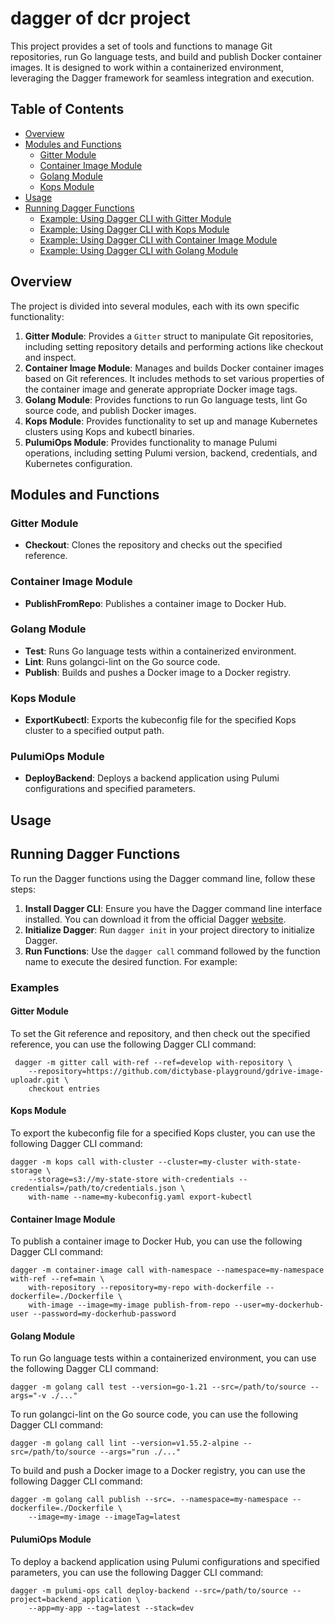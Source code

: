 # dagger of dcr project

This project provides a set of tools and functions to manage Git repositories,
run Go language tests, and build and publish Docker container images. It is
designed to work within a containerized environment, leveraging the Dagger
framework for seamless integration and execution.

## Table of Contents

- [Overview](#overview)
- [Modules and Functions](#modules-and-functions)
  - [Gitter Module](#gitter-module)
  - [Container Image Module](#container-image-module)
  - [Golang Module](#golang-module)
  - [Kops Module](#kops-module)
- [Usage](#usage)
- [Running Dagger Functions](#running-dagger-functions)
  - [Example: Using Dagger CLI with Gitter Module](#gitter-module-1)
  - [Example: Using Dagger CLI with Kops Module](#kops-module-1)
  - [Example: Using Dagger CLI with Container Image Module](#container-image-module-1)
  - [Example: Using Dagger CLI with Golang Module](#golang-module-1)

## Overview

The project is divided into several modules, each with its own specific functionality:

1. **Gitter Module**: Provides a `Gitter` struct to manipulate Git repositories, including setting repository details and performing actions like checkout and inspect.
2. **Container Image Module**: Manages and builds Docker container images based on Git references. It includes methods to set various properties of the container image and generate appropriate Docker image tags.
3. **Golang Module**: Provides functions to run Go language tests, lint Go source code, and publish Docker images.
4. **Kops Module**: Provides functionality to set up and manage Kubernetes clusters using Kops and kubectl binaries.
5. **PulumiOps Module**: Provides functionality to manage Pulumi operations, including setting Pulumi version, backend, credentials, and Kubernetes configuration.

## Modules and Functions

### Gitter Module
- **Checkout**: Clones the repository and checks out the specified reference.

### Container Image Module

- **PublishFromRepo**: Publishes a container image to Docker Hub.

### Golang Module

- **Test**: Runs Go language tests within a containerized environment.
- **Lint**: Runs golangci-lint on the Go source code.
- **Publish**: Builds and pushes a Docker image to a Docker registry.

### Kops Module

- **ExportKubectl**: Exports the kubeconfig file for the specified Kops cluster to a specified output path.

### PulumiOps Module

- **DeployBackend**: Deploys a backend application using Pulumi configurations and specified parameters.

## Usage

## Running Dagger Functions

To run the Dagger functions using the Dagger command line, follow these steps:

1. **Install Dagger CLI**: Ensure you have the Dagger command line interface
   installed. You can download it from the official Dagger
   [website](https://dagger.io).
2. **Initialize Dagger**: Run `dagger init` in your project directory to
   initialize Dagger.
3. **Run Functions**: Use the `dagger call` command followed by the function
   name to execute the desired function. For example:

### Examples
#### Gitter Module

To set the Git reference and repository, and then check out the specified
reference, you can use the following Dagger CLI command:

```shell
 dagger -m gitter call with-ref --ref=develop with-repository \
    --repository=https://github.com/dictybase-playground/gdrive-image-uploadr.git \
    checkout entries
```

#### Kops Module

To export the kubeconfig file for a specified Kops cluster, you can use the
following Dagger CLI command:

```shell
dagger -m kops call with-cluster --cluster=my-cluster with-state-storage \
    --storage=s3://my-state-store with-credentials --credentials=/path/to/credentials.json \
    with-name --name=my-kubeconfig.yaml export-kubectl
```

#### Container Image Module

To publish a container image to Docker Hub, you can use the following Dagger CLI
command:

```shell
dagger -m container-image call with-namespace --namespace=my-namespace with-ref --ref=main \
    with-repository --repository=my-repo with-dockerfile --dockerfile=./Dockerfile \
    with-image --image=my-image publish-from-repo --user=my-dockerhub-user --password=my-dockerhub-password
```

#### Golang Module

To run Go language tests within a containerized environment, you can use the
following Dagger CLI command:

```shell
dagger -m golang call test --version=go-1.21 --src=/path/to/source --args="-v ./..."
```

To run golangci-lint on the Go source code, you can use the following Dagger CLI command:

```shell
dagger -m golang call lint --version=v1.55.2-alpine --src=/path/to/source --args="run ./..."
```

To build and push a Docker image to a Docker registry, you can use the following Dagger CLI command:

```shell
dagger -m golang call publish --src=. --namespace=my-namespace --dockerfile=./Dockerfile \
    --image=my-image --imageTag=latest
```

#### PulumiOps Module

To deploy a backend application using Pulumi configurations and specified
parameters, you can use the following Dagger CLI command:

```shell
dagger -m pulumi-ops call deploy-backend --src=/path/to/source --project=backend_application \
    --app=my-app --tag=latest --stack=dev
```

